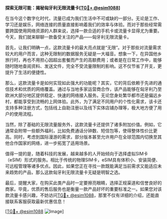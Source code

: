 **探索无限可能：揭秘匈牙利无限流量卡[[TG💪+ @esim1088](https://t.me/s/esim1088)]**

在当今这个数字化时代，流量已成为我们生活中不可或缺的一部分。无论是工作、学习还是娱乐，网络连接的质量直接影响着我们的效率与体验。而对于那些经常需要跨国使用网络资源的人群来说，选择一款合适的手机卡或流量卡显得尤为重要。今天，我们就来聊聊一款备受关注的产品——匈牙利无限流量卡。

首先，让我们明确一点，这款流量卡的最大亮点就是“无限”。对于那些对流量需求较大的用户而言，这种无限制的数据服务无疑是一大福音。想象一下，在异国他乡旅行时，再也不用担心因超出套餐而产生的高额费用；或者是在日常工作中，能够随时随地查阅资料、发送文件，完全不受流量限制的影响。这不仅节省了开支，更提升了生活的便捷性。

那么，这款流量卡是如何实现如此强大的功能呢？其实，它的背后依赖于先进的通信技术和优质的网络覆盖。通过与当地多家运营商合作，该产品能够在匈牙利乃至欧洲大部分地区提供稳定、快速的网络接入服务。无论您身处繁华都市还是偏远乡村，都能享受到流畅的上网体验。此外，为了满足不同用户的个性化需求，该卡还支持多种注册方式，包括线上自助注册以及线下实体店铺办理等，极大地方便了用户的使用流程。

当然，除了基础的无限流量服务外，这款流量卡还提供了诸多附加价值。例如，它通常会附带一些额外福利，比如免费通话分钟数、短信包等，使得整体性价比更高。同时，考虑到国际漫游的需求，部分版本甚至允许用户在全球范围内切换至其他合作国家的网络，进一步拓宽了适用场景。

值得一提的是，随着科技的发展，越来越多的人开始倾向于选择虚拟SIM卡（eSIM）形式的服务。相比于传统的物理SIM卡，eSIM具有体积小、安装简便、可远程管理等诸多优点。因此，如果您正在寻找一款既能满足当前需求又能适应未来趋势的产品，那么这款匈牙利无限流量卡无疑是明智之选。

最后，提醒大家，在购买此类产品时一定要擦亮眼睛，选择正规渠道和信誉良好的商家。毕竟，优质的售后服务也是衡量一款产品好坏的重要标准之一。如果您对该款流量卡感兴趣，不妨访问[TG💪+ @esim1088](https://t.me/s/esim1088)，那里不仅有详细的介绍，还能直接联系客服获取最新优惠信息！

[[TG💪+ @esim1088](https://t.me/s/esim1088) ![Image](https://i.postimg.cc/4NQfJmqS/Snipaste-2025-05-13-00-14-12.png)]